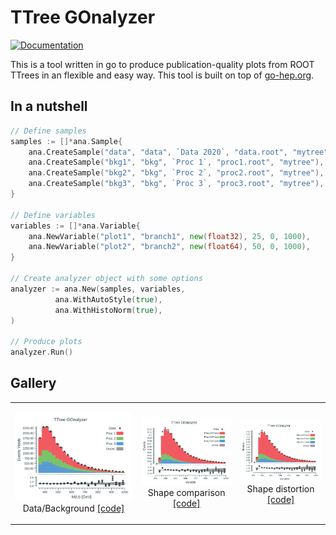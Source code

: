 # TTree GOnalyzer

[![Documentation](https://godoc.org/github.com/rmadar/tree-gonalyzer?status.svg)](https://godoc.org/github.com/rmadar/tree-gonalyzer)

This is a tool written in go to produce publication-quality plots from ROOT TTrees in an flexible and easy way.
This tool is built on top of [go-hep.org](https://go-hep.org).

## In a nutshell

```go
// Define samples
samples := []*ana.Sample{
	ana.CreateSample("data", "data", `Data 2020`, "data.root", "mytree"),
	ana.CreateSample("bkg1", "bkg", `Proc 1`, "proc1.root", "mytree"),
	ana.CreateSample("bkg2", "bkg", `Proc 2`, "proc2.root", "mytree"),
	ana.CreateSample("bkg3", "bkg", `Proc 3`, "proc3.root", "mytree"),
}

// Define variables
variables := []*ana.Variable{
	ana.NewVariable("plot1", "branch1", new(float32), 25, 0, 1000),
	ana.NewVariable("plot2", "branch2", new(float64), 50, 0, 1000),
}

// Create analyzer object with some options
analyzer := ana.New(samples, variables,
	      ana.WithAutoStyle(true),
	      ana.WithHistoNorm(true),
)

// Produce plots
analyzer.Run()

```

## Gallery

<table>
  <tr>
    <td><p align="center"><img src="ana/testdata/Plots_simpleUseCase/Mttbar_golden.png">
	Data/Background <a href="ana-show/main.go" _target="blank">[code]</a></p>
    </td>
    <td><p align="center"><img src="ana-show/eg-plot.png">
	Shape comparison <a href="ana-show/main.go" _target="blank">[code]</a></p>
    </td>
    <td><p align="center"><img src="ana-show/eg-plot.png">
	Shape distortion <a href="ana-show/main.go" _target="blank">[code]</a></p>
    </td>

  </tr>


 </table>

